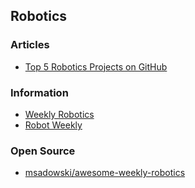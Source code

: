 ## Robotics


### Articles
- [Top 5 Robotics Projects on GitHub](http://www.penvon.com/b/robotics-projects-github-cm596)


### Information
- [Weekly Robotics](https://weeklyrobotics.com/)
- [Robot Weekly](http://robotweekly.org/)


### Open Source
- [msadowski/awesome-weekly-robotics](https://github.com/msadowski/awesome-weekly-robotics)

